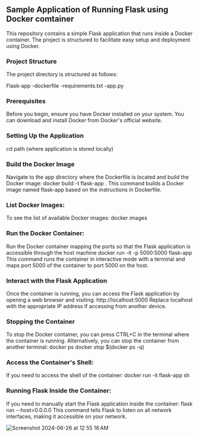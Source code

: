 ## Sample Application of Running Flask using Docker comtainer

This repository contains a simple Flask application that runs inside a Docker container. The project is structured to facilitate easy setup and deployment using Docker.

### Project Structure
The project directory is structured as follows:

Flask-app
-dockerfile
-requirements.txt
-app.py

### Prerequisites
Before you begin, ensure you have Docker installed on your system. You can download and install Docker from Docker's official website.

### Setting Up the Application
cd path (where application is stored locally)

### Build the Docker Image
Navigate to the app directory where the Dockerfile is located and build the Docker image:
  docker build -t flask-app .
This command builds a Docker image named flask-app based on the instructions in Dockerfile.

### List Docker Images:
To see the list of available Docker images:
  docker images

### Run the Docker Container:
Run the Docker container mapping the ports so that the Flask application is accessible through the host machine
  docker run -it -p 5000:5000 flask-app
This command runs the container in interactive mode with a terminal and maps port 5000 of the container to port 5000 on the host.

### Interact with the Flask Application
Once the container is running, you can access the Flask application by opening a web browser and visiting:
  http://localhost:5000
Replace localhost with the appropriate IP address if accessing from another device.

### Stopping the Container
To stop the Docker container, you can press CTRL+C in the terminal where the container is running. Alternatively, you can stop the container from another terminal:
  docker ps
  docker stop $(docker ps -q)

### Access the Container's Shell:
If you need to access the shell of the container:
  docker run -it flask-app sh

### Running Flask Inside the Container:
If you need to manually start the Flask application inside the container:
  flask run --host=0.0.0.0
This command tells Flask to listen on all network interfaces, making it accessible on your network.

![Screenshot 2024-06-26 at 12 55 16 AM](https://github.com/sreenijaj/Python-Flask-Docker/assets/115388500/a9157230-4f73-40ab-97ce-6c368afdda70)


